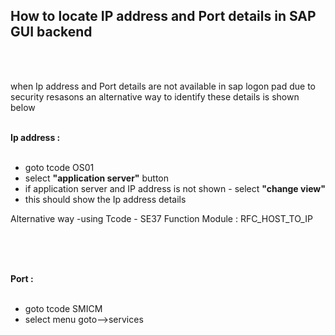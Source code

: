## How to locate IP address and Port details in SAP GUI backend

</br></br>

when Ip address and Port details are not available in sap logon pad due to security resasons an alternative way to identify these details is shown below 
</br></br>

**Ip address :**
</br></br>

 
- goto tcode OS01 
- select **"application server"** button
- if application server and IP address is not shown - select **"change view"** 
- this should show the Ip address details  

Alternative way -using Tcode - SE37 
Function Module : RFC_HOST_TO_IP

</br></br>
</br>

**Port :**
</br></br>

 
- goto tcode SMICM 
- select menu goto-->services 
